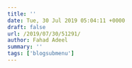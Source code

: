 ```yaml
---
title: ''
date: Tue, 30 Jul 2019 05:04:11 +0000
draft: false
url: /2019/07/30/51291/
author: Fahad Adeel
summary: ''
tags: ['blogsubmenu']
---
```









